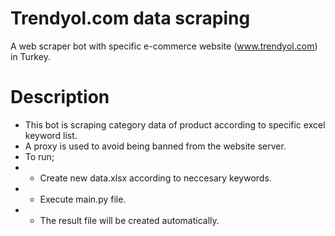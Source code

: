 # Trendyol.com data scraping
A web scraper bot with specific e-commerce website (www.trendyol.com) in Turkey. 

# Description

* This bot is scraping category data of product according to specific excel keyword list. 
* A proxy is used to avoid being banned from the website server.
* To run;
* * Create new data.xlsx according to neccesary keywords.
* * Execute main.py file.
* * The result file will be created automatically.
